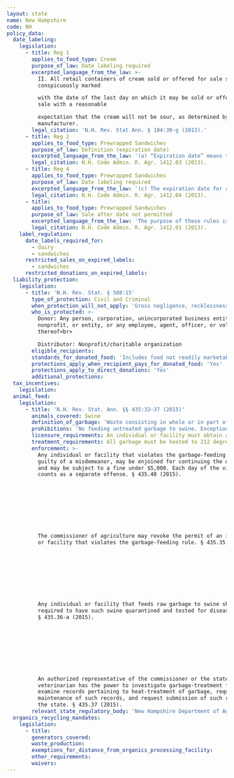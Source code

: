 ```yaml
---
layout: state
name: New Hampshire
code: NH
policy_data:
  date_labeling:
    legislation:
      - title: Reg 1
        applies_to_food_type: Cream
        purpose_of_law: Date labeling required
        excerpted_language_from_the_law: >-
          II. All retail containers of cream sold or offered for sale shall be
          conspicuously marked

          with the date of the last day on which it may be sold or offered for
          sale with a reasonable

          expectation that the cream will not be sour, as determined by the
          manufacturer.
        legal_citation: 'N.H. Rev. Stat Ann. § 184:30-g (2013).'
      - title: Reg 2
        applies_to_food_type: Prewrapped Sandwiches
        purpose_of_law: Definition (expiration date)
        excerpted_language_from_the_law: '(a) “Expiration date” means the last day of sale, printed or stamped on a prewrapped sandwich label, determined in accordance with these rules.'
        legal_citation: N.H. Code Admin. R. Agr. 1412.03 (2013).
      - title: Reg 4
        applies_to_food_type: Prewrapped Sandwiches
        purpose_of_law: Date labeling required
        excerpted_language_from_the_law: '(c) The expiration date for a fresh refrigerated prewrapped sandwich shall be clearly and legibly printed or stamped by the vendor on the sandwich wrapper label, at the time it is wrapped, by stating “expiration date” or “sell by” followed by the month and day. (d) The expiration date for a previously frozen prewrapped sandwich shall be clearly and conspicuously printed or stamped on the sandwich wrapper label, at the time it is thawed for retail sale, by stating “expiration date” or “sell by” followed by the month and day. (e) The expiration date for a fresh refrigerated prewrapped sandwich shall be determined by the vendor who makes the prewrapped sandwiches.'
        legal_citation: N.H. Code Admin. R. Agr. 1412.04 (2013).
      - title:
        applies_to_food_type: Prewrapped Sandwiches
        purpose_of_law: Sale after date not permitted
        excerpted_language_from_the_law: 'The purpose of these rules is to protect public health and safety by establishing an expiration date on all sandwiches beyond which each sandwich shall not be sold. These rules implement the procedures of the department of agriculture, markets, and food pursuant to RSA 438:26-b, dating prewrapped sandwiches.'
        legal_citation: N.H. Code Admin. R. Agr. 1412.01 (2013).
    label_regulation:
      date_labels_required_for:
        - dairy
        - sandwiches
      restricted_sales_on_expired_labels:
        - sandwiches
      restricted_donations_on_expired_labels:
  liability_protection:
    legislation:
      - title: 'N.H. Rev. Stat. § 508:15'
        type_of_protection: Civil and Criminal
        when_protection_will_not_apply: 'Gross negligence, recklessness, or intentional misconduct'
        who_is_protected: >-
          Donor: Any person, corporation, unincorporated business entity,
          nonprofit, or entity, or any employee, agent, officer, or volunteer
          thereof<br>

          Distributor: Nonprofit/charitable organization
        eligible_recipients:
        standards_for_donated_food: 'Includes food not readily marketable due to appearance, freshness, grade, or surplus'
        protections_apply_when_recipient_pays_for_donated_food: 'Yes'
        protections_apply_to_direct_donations: 'Yes'
        additional_protections:
  tax_incentives:
    legislation:
  animal_feed:
    legislation:
      - title: 'N.H. Rev. Stat. Ann. §§ 435:32–37 (2015)'
        animals_covered: Swine
        definition_of_garbage: 'Waste consisting in whole or in part of animal waste, including any waste animal carcasses or offal from such carcasses or parts thereof, but excluding waste from ordinary household operations that is fed directly to swine on the same premises where such household is located. § 435.32 (2015).'
        prohibitions: 'No feeding untreated garbage to swine. Exception for individuals feeding household garbage. §§ 435.32, .36 (2015).'
        licensure_requirements: An individual or facility must obtain an annual permit in order to feed garbage to swine. § 435.33 (2015).
        treatment_requirements: All garbage must be heated to 212 degrees Fahrenheit for at least 30 minutes or else treated in some other manner approved by the commissioner of agriculture or the state veterinarian. § 435.36 (2015).
        enforcement: >-
          Any individual or facility that violates the garbage-feeding rule is
          guilty of a misdemeanor, may be enjoined for continuing the offense,
          and may be subject to a fine under $5,000. Each day of the violation
          counts as a separate offense. § 435.40 (2015).









          The commissioner of agriculture may revoke the permit of an individual
          or facility that violates the garbage-feeding rule. § 435.35 (2015).









          Any individual or facility that feeds raw garbage to swine shall be
          required to have such swine quarantined and tested for disease.
          § 435.36-a (2015).









          An authorized representative of the commissioner or the state
          veterinarian has the power to investigate garbage-treatment facilities,
          examine records pertaining to heat-treatment of garbage, require
          maintenance of such records, and request submission of such records to
          the state. § 435.37 (2015).
        relevant_state_regulatory_body: 'New Hampshire Department of Agriculture, Markets & Food (§ 435.37 (2015)), <a href="http://agriculture.nh.gov/" target="_blank">http://agriculture.nh.gov/</a>.'
  organics_recycling_mandates:
    legislation:
      - title:
        generators_covered:
        waste_production:
        exemptions_for_distance_from_organics_processing_facility:
        other_requirements:
        waivers:
---
```

